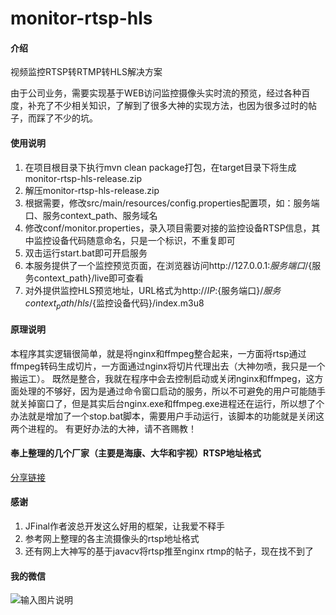 # monitor-rtsp-hls

#### 介绍
视频监控RTSP转RTMP转HLS解决方案

由于公司业务，需要实现基于WEB访问监控摄像头实时流的预览，经过各种百度，补充了不少相关知识，了解到了很多大神的实现方法，也因为很多过时的帖子，而踩了不少的坑。

#### 使用说明

1.  在项目根目录下执行mvn clean package打包，在target目录下将生成monitor-rtsp-hls-release.zip
2.  解压monitor-rtsp-hls-release.zip
3.	根据需要，修改src/main/resources/config.properties配置项，如：服务端口、服务context_path、服务域名
4.	修改conf/monitor.properties，录入项目需要对接的监控设备RTSP信息，其中监控设备代码随意命名，只是一个标识，不重复即可
5.	双击运行start.bat即可开启服务
6.	本服务提供了一个监控预览页面，在浏览器访问http://127.0.0.1:${服务端口}/${服务context_path}/live即可查看
7.	对外提供监控HLS预览地址，URL格式为http://${IP}:${服务端口}/${服务context_path}/hls/${监控设备代码}/index.m3u8

#### 原理说明

本程序其实逻辑很简单，就是将nginx和ffmpeg整合起来，一方面将rtsp通过ffmpeg转码生成切片，一方面通过nginx将切片代理出去（大神勿喷，我只是一个搬运工）。
既然是整合，我就在程序中会去控制启动或关闭nginx和ffmpeg，这方面处理的不够好，因为是通过命令窗口启动的服务，所以不可避免的用户可能随手就关掉窗口了，但是其实后台nginx.exe和ffmpeg.exe进程还在运行，所以想了个办法就是增加了一个stop.bat脚本，需要用户手动运行，该脚本的功能就是关闭这两个进程的。
有更好办法的大神，请不吝赐教！

#### 奉上整理的几个厂家（主要是海康、大华和宇视）RTSP地址格式

[分享链接](https://mubu.com/doc/4IvOBWbQq-P)

#### 感谢

1.  JFinal作者波总开发这么好用的框架，让我爱不释手
2.  参考网上整理的各主流摄像头的rtsp地址格式
3.  还有网上大神写的基于javacv将rtsp推至nginx rtmp的帖子，现在找不到了

#### 我的微信

![输入图片说明](https://images.gitee.com/uploads/images/2020/0624/185443_1bbd3352_107658.jpeg "微信图片_20200624185319.jpg")